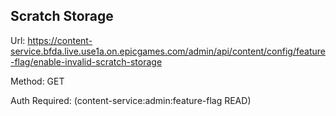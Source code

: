 ## Scratch Storage

Url: https://content-service.bfda.live.use1a.on.epicgames.com/admin/api/content/config/feature-flag/enable-invalid-scratch-storage

Method: GET

Auth Required: (content-service:admin:feature-flag READ)

